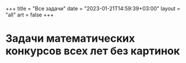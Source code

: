 +++
title = "Все задачи"
date = "2023-01-21T14:59:39+03:00"
layout = "all"
art = false
+++
# Задачи математических конкурсов всех лет без картинок

